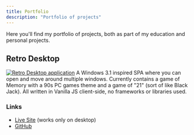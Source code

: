 ```yaml
---
title: Portfolio
description: "Portfolio of projects"
---
```


Here you'll find my portfolio of projects, both as part of my education and personal projects.

## Retro Desktop

[![Retro Desktop application](/assets/img/retro-desktop.png)](https://jimdis.github.io/retro-desktop/)
A Windows 3.1 inspired SPA where you can open and move around multiple windows. Currently contains a game of Memory with a 90s PC games theme and a game of "21" (sort of like Black Jack). All written in Vanilla JS client-side, no frameworks or libraries used.

### Links

- [Live Site](https://jimdis.github.io/retro-desktop/) (works only on desktop)
- [GitHub](https://github.com/jimdis/retro-desktop)

